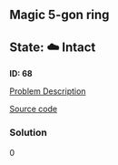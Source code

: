 ## Magic 5-gon ring

## State: :cloud: **Intact**

**ID: 68**

[Problem Description](https://projecteuler.net/problem=68)

[Source code](main.cpp)

### Solution
0